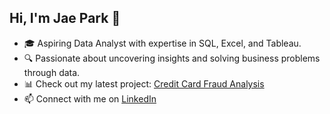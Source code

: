 ## Hi, I'm Jae Park 👋

- 🎓 Aspiring Data Analyst with expertise in SQL, Excel, and Tableau.  
- 🔍 Passionate about uncovering insights and solving business problems through data.  
- 📊 Check out my latest project: [Credit Card Fraud Analysis](https://github.com/parkjaeb/credit_card_fraud_analysis)  
- 📫 Connect with me on [LinkedIn]([www.linkedin.com/in/jae-beom-park/](https://www.linkedin.com/in/jae-beom-park/))  
<!--
**parkjaeb/parkjaeb** is a ✨ _special_ ✨ repository because its `README.md` (this file) appears on your GitHub profile.

Here are some ideas to get you started:

- 🔭 I’m currently working on ...
- 🌱 I’m currently learning ...
- 👯 I’m looking to collaborate on ...
- 🤔 I’m looking for help with ...
- 💬 Ask me about ...
- 📫 How to reach me: ...
- 😄 Pronouns: ...
- ⚡ Fun fact: ...
-->
